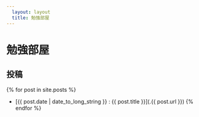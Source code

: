 ```yaml
---
  layout: layout
  title: 勉強部屋
---
```


# 勉強部屋

## 投稿
{% for post in site.posts %}
- [{{ post.date | date_to_long_string }} : {{ post.title }}](.{{ post.url }})
{% endfor %}

